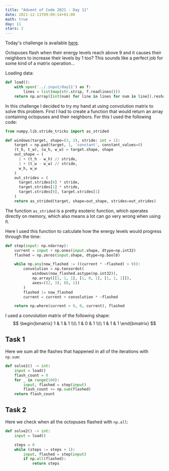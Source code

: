 ```yaml
---
title: "Advent of Code 2021 - Day 11"
date: 2021-12-11T09:09:14+01:00
math: true
day: 11
stars: 2
---
```


Today's challenge is available [here](https://adventofcode.com/2021/day/11).

Octopuses flash when their energy levels reach above 9 and it causes their neighbors to increase their levels by 1 too? This sounds like a perfect job for some kind of a matrix operation...

Loading data:

```py
def load():
    with open('../.input/day11') as f:
        lines = list(map(str.strip, f.readlines()))
    return np.array([int(num) for line in lines for num in line]).reshape((-1, len(lines)))
```

In this challenge I decided to try my hand at using convolution matrix to solve this problem. First I had to create a function that would return an array containing octopuses and their neighbors. For this I used the following code:
```py
from numpy.lib.stride_tricks import as_strided

def windows(target, shape=(3, 3), stride: int = 1):
    target = np.pad(target, 1, 'constant', constant_values=0)
    (t_h, t_w), (w_h, w_w) = target.shape, shape
    out_shape = (
      1 + (t_h - w_h) // stride,
      1 + (t_w - w_w) // stride,
      w_h, w_w
    )
    out_strides = (
      target.strides[0] * stride,
      target.strides[1] * stride,
      target.strides[0], target.strides[1]
    )
    return as_strided(target, shape=out_shape, strides=out_strides)
```

The function `as_strided` is a pretty esoteric function, which operates directly on memory, which also means a lot can go very wrong when using it.

Here I used this function to calculate how the energy levels would progress through the time:
```py
def step(input: np.ndarray):
    current = input + np.ones(input.shape, dtype=np.int32)
    flashed = np.zeros(input.shape, dtype=np.bool8)

    while np.any(now_flashed := ((current * ~flashed) > 9)):
        convolution = np.tensordot(
            windows(now_flashed.astype(np.int32)),
            np.array([[1, 1, 1], [1, 0, 1], [1, 1, 1]]),
            axes=((2, 3), (0, 1))
        )
        flashed |= now_flashed
        current = current + convolution * ~flashed

    return np.where(current > 9, 0, current), flashed
```

I used a convolution matrix of the following shape:
$$
\begin{bmatrix} 1 & 1 & 1 \\\\ 1 & 0 & 1 \\\\ 1 & 1 & 1 \end{bmatrix}
$$

## Task 1
Here we sum all the flashes that happened in all of the iterations with `np.sum`:
```py
def solve1() -> int:
    input = load()
    flash_count = 0
    for _ in range(100):
        input, flashed = step(input)
        flash_count += np.sum(flashed)
    return flash_count
```


## Task 2
Here we check when all the octopuses flashed with `np.all`:
```py
def solve2() -> int:
    input = load()

    steps = 0
    while (steps := steps + 1):
        input, flashed = step(input)
        if np.all(flashed):
            return steps
```

